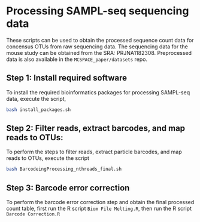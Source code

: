 # Processing SAMPL-seq sequencing data
These scripts can be used to obtain the processed sequence count data for concensus OTUs from raw sequencing data. The sequencing data for the mouse study can be obtained from the SRA: PRJNA1182308. Preprocessed data is also available in the `MCSPACE_paper/datasets` repo.

## Step 1: Install required software
To install the required bioinformatics packages for processing SAMPL-seq data, execute the script,
```bash
bash install_packages.sh
```

## Step 2: Filter reads, extract barcodes, and map reads to OTUs:
To perform the steps to filter reads, extract particle barcodes, and map reads to OTUs, execute the script
```bash
bash BarcodeingProcessing_nthreads_final.sh
```

## Step 3: Barcode error correction
To perform the barcode error correction step and obtain the final processed count table, first run the R script `Biom File Melting.R`, then run the R script `Barcode Correction.R`
